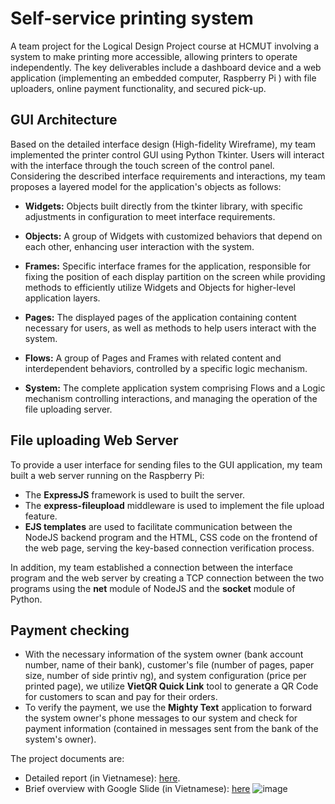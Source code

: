 # Self-service printing system
A team project for the Logical Design Project course at HCMUT involving a system to make printing more accessible, allowing printers to operate independently. The key deliverables include a dashboard device and a web application (implementing an embedded computer, Raspberry Pi ) with file uploaders, online payment functionality, and secured pick-up.

## GUI Architecture
Based on the detailed interface design (High-fidelity Wireframe), my team implemented the printer control GUI using Python Tkinter. Users will interact with the interface through the touch screen of the control panel. Considering the described interface requirements and interactions, my team proposes a layered model for the application's objects as follows:

- **Widgets:** Objects built directly from the tkinter library, with specific adjustments in configuration to meet interface requirements.

- **Objects:** A group of Widgets with customized behaviors that depend on each other, enhancing user interaction with the system.

- **Frames:** Specific interface frames for the application, responsible for fixing the position of each display partition on the screen while providing methods to efficiently utilize Widgets and Objects for higher-level application layers.

- **Pages:** The displayed pages of the application containing content necessary for users, as well as methods to help users interact with the system.

- **Flows:** A group of Pages and Frames with related content and interdependent behaviors, controlled by a specific logic mechanism.

- **System:** The complete application system comprising Flows and a Logic mechanism controlling interactions, and managing the operation of the file uploading server.

## File uploading Web Server
To provide a user interface for sending files to the GUI application, my team built a web server running on the Raspberry Pi:
- The **ExpressJS** framework is used to built the server.
- The **express-fileupload** middleware is used to implement the file upload feature.
- **EJS templates** are used to facilitate communication between the NodeJS backend program and the HTML, CSS code on the frontend of the web page, serving the key-based connection verification process.

In addition, my team established a connection between the interface program and the web server by creating a TCP connection between the two programs using the **net** module of NodeJS and the **socket** module of Python.

## Payment checking
- With the necessary information of the system owner (bank account number, name of their bank), customer's file (number of pages, paper size, number of side printiv ng), and system configuration (price per printed page), we utilize **VietQR Quick Link** tool to generate a QR Code for customers to scan and pay for their orders.
- To verify the payment, we use the **Mighty Text** application to forward the system owner's phone messages to our system and check for payment information (contained in messages sent from the bank of the system's owner).

The project documents are:
- Detailed report (in Vietnamese): [here](https://github.com/NhatKhai352528/NightPanther/blob/main/doc/%5BCO3091%5D%20B%C3%A1o%20c%C3%A1o%20nghi%E1%BB%87m%20thu.pdf).
- Brief overview with Google Slide (in Vietnamese): [here](https://github.com/NhatKhai352528/NightPanther/blob/main/doc/%5BCO3091%5D%20Slide%20thuy%E1%BA%BFt%20tr%C3%ACnh.pdf)
![image](https://github.com/NhatKhai352528/NightPanther/assets/87921251/6af321ce-f2f6-4227-9304-99c3c2bfb6c1)


